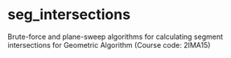 # seg_intersections
Brute-force and plane-sweep algorithms for calculating segment intersections for Geometric Algorithm (Course code: 2IMA15)
